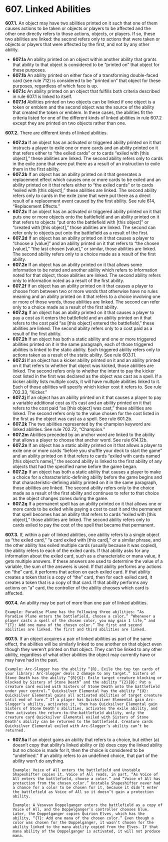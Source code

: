 # **607.** Linked Abilities

**607.1.** An object may have two abilities printed on it such that one of them causes actions to be taken or objects or players to be affected and the other one directly refers to those actions, objects, or players. If so, these two abilities are linked: the second refers only to actions that were taken or objects or players that were affected by the first, and not by any other ability.
+ **607.1a** An ability printed on an object within another ability that grants that ability to that object is considered to be “printed on” that object for these purposes.
+ **607.1b** An ability printed on either face of a transforming double-faced card (see rule 712) is considered to be “printed on” that object for these purposes, regardless of which face is up.
+ **607.1c** An ability printed on an object that fulfills both criteria described in rule 607.1 is linked to itself.
+ **607.1d** Abilities printed on two objects can be linked if one object is a token or emblem and the second object was the source of the ability that created the token or emblem. In these cases, the abilities fit the criteria listed for one of the different kinds of linked abilities in rule 607.2 except they are printed on two objects rather than one.

**607.2.** There are different kinds of linked abilities.
+ **607.2a** If an object has an activated or triggered ability printed on it that instructs a player to exile one or more cards and an ability printed on it that refers either to “the exiled cards” or to cards “exiled with [this object],” these abilities are linked. The second ability refers only to cards in the exile zone that were put there as a result of an instruction to exile them in the first ability.
+ **607.2b** If an object has an ability printed on it that generates a replacement effect which causes one or more cards to be exiled and an ability printed on it that refers either to “the exiled cards” or to cards “exiled with [this object],” these abilities are linked. The second ability refers only to cards in the exile zone that were put there as a direct result of a replacement event caused by the first ability. See rule 614, “Replacement Effects.”
+ **607.2c** If an object has an activated or triggered ability printed on it that puts one or more objects onto the battlefield and an ability printed on it that refers to objects “put onto the battlefield with [this object]” or “created with [this object],” those abilities are linked. The second can refer only to objects put onto the battlefield as a result of the first.
+ **607.2d** If an object has an ability printed on it that causes a player to “choose a [value]” and an ability printed on it that refers to “the chosen [value],” “the last chosen [value],” or similar, those abilities are linked. The second ability refers only to a choice made as a result of the first ability.
+ **607.2e** If an object has an ability printed on it that allows some information to be noted and another ability which refers to information noted for that object, those abilities are linked. The second ability refers only to information noted as a result of the first ability.
+ **607.2f** If an object has an ability printed on it that causes a player to choose from between two or more words that otherwise have no rules meaning and an ability printed on it that refers to a choice involving one or more of those words, those abilities are linked. The second can refer only to a choice made as a result of the first ability.
+ **607.2g** If an object has an ability printed on it that causes a player to pay a cost as it enters the battlefield and an ability printed on it that refers to the cost paid “as [this object] entered the battlefield,” these abilities are linked. The second ability refers only to a cost paid as a result of the first ability.
+ **607.2h** If an object has both a static ability and one or more triggered abilities printed on it in the same paragraph, each of those triggered abilities is linked to the static ability. Each triggered ability refers only to actions taken as a result of the static ability. See rule 603.11.
+ **607.2i** If an object has a kicker ability printed on it and an ability printed on it that refers to whether that object was kicked, those abilities are linked. The second refers only to whether the intent to pay the kicker cost listed in the first was declared as the object was cast as a spell. If a kicker ability lists multiple costs, it will have multiple abilities linked to it. Each of those abilities will specify which kicker cost it refers to. See rule 702.33, “Kicker.”
+ **607.2j** If an object has an ability printed on it that causes a player to pay a variable additional cost as it’s cast and an ability printed on it that refers to the cost paid “as [this object] was cast,” these abilities are linked. The second refers only to the value chosen for the cost listed in the first as the object was cast as a spell. See rule 601.2b.
+ **607.2k** The two abilities represented by the champion keyword are linked abilities. See rule 702.72, “Champion.”
+ **607.2m** Abilities preceded by an anchor word are linked to the ability that allows a player to choose that anchor word. See rule 614.12b.
+ **607.2n** If an object has a static ability printed on it that allows a player to exile one or more cards “before you shuffle your deck to start the game” and an ability printed on it that refers to cards “exiled with cards named [this object’s name],” the second ability is linked to the first ability of any objects that had the specified name before the game began.
+ **607.2p** If an object has both a static ability that causes a player to make a choice for a characteristic-defining ability before the game begins and that characteristic-defining ability printed on it in the same paragraph, those abilities are linked. The second ability refers only to the choice made as a result of the first ability and continues to refer to that choice as the object changes zones during the game.
+ **607.2q** If a permanent spell has an ability printed on it that allows one or more cards to be exiled while paying a cost to cast it and the permanent that spell becomes has an ability that refers to cards “exiled with [this object],” those abilities are linked. The second ability refers only to cards exiled to pay the cost of the spell that became that permanent.

**607.3.** If, within a pair of linked abilities, one ability refers to a single object as “the exiled card,” “a card exiled with [this card],” or a similar phrase, and the other ability has exiled multiple cards (usually because it was copied), the ability refers to each of the exiled cards. If that ability asks for any information about the exiled card, such as a characteristic or mana value, it gets multiple answers. If these answers are used to determine the value of a variable, the sum of the answers is used. If that ability performs any actions on “the” card, it performs that action on each exiled card. If that ability creates a token that is a copy of “the” card, then for each exiled card, it creates a token that is a copy of that card. If that ability performs any actions on “a” card, the controller of the ability chooses which card is affected.

**607.4.** An ability may be part of more than one pair of linked abilities.

    Example: Paradise Plume has the following three abilities: “As Paradise Plume enters the battlefield, choose a color,” “Whenever a player casts a spell of the chosen color, you may gain 1 life,” and “{T}: Add one mana of the chosen color.” The first and second abilities are linked. The first and third abilities are linked.

**607.5.** If an object acquires a pair of linked abilities as part of the same effect, the abilities will be similarly linked to one another on that object even though they weren’t printed on that object. They can’t be linked to any other ability, regardless of what other abilities the object may currently have or may have had in the past.

    Example: Arc-Slogger has the ability “{R}, Exile the top ten cards of your library: Arc-Slogger deals 2 damage to any target.” Sisters of Stone Death has the ability “{B}{G}: Exile target creature blocking or blocked by Sisters of Stone Death” and the ability “{2}{B}: Put a creature card exiled with Sisters of Stone Death onto the battlefield under your control.” Quicksilver Elemental has the ability “{U}: Quicksilver Elemental gains all activated abilities of target creature until end of turn.” If a player has Quicksilver Elemental gain Arc-Slogger’s ability, activates it, then has Quicksilver Elemental gain Sisters of Stone Death’s abilities, activates the exile ability, and then activates the return-to-the-battlefield ability, only the creature card Quicksilver Elemental exiled with Sisters of Stone Death’s ability can be returned to the battlefield. Creature cards Quicksilver Elemental exiled with Arc-Slogger’s ability can’t be returned.
+ **607.5a** If an object gains an ability that refers to a choice, but either (a) doesn’t copy that ability’s linked ability or (b) does copy the linked ability but no choice is made for it, then the choice is considered to be “undefined.” If an ability refers to an undefined choice, that part of the ability won’t do anything.

      Example: Voice of All enters the battlefield and Unstable Shapeshifter copies it. Voice of All reads, in part, “As Voice of All enters the battlefield, choose a color.” and “Voice of All has protection from the chosen color.” Unstable Shapeshifter never had a chance for a color to be chosen for it, because it didn’t enter the battlefield as Voice of All so it doesn’t gain a protection ability.

      Example: A Vesuvan Doppelganger enters the battlefield as a copy of Voice of All, and the Doppelganger’s controller chooses blue. Later, the Doppelganger copies Quirion Elves, which has the ability, “{T}: Add one mana of the chosen color.” Even though a color was chosen for the Doppelganger, it wasn’t chosen for the ability linked to the mana ability copied from the Elves. If that mana ability of the Doppelganger is activated, it will not produce mana.
